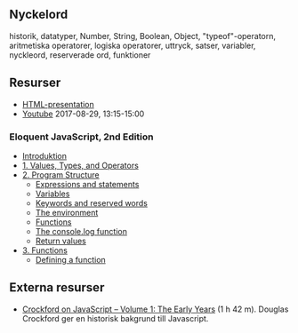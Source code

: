## Nyckelord

historik, datatyper, Number, String, Boolean, Object, "typeof"-operatorn, aritmetiska operatorer, logiska operatorer, uttryck, satser, variabler, nyckleord, reserverade ord, funktioner

## Resurser

- [HTML-presentation](https://rawgit.com/1dv021/syllabus/master/presentationer/01/index.html#)
- [Youtube](https://youtu.be/VmjDNtr1Xj0) 2017-08-29, 13:15-15:00

### Eloquent JavaScript, 2nd Edition

- [Introduktion](http://eloquentjavascript.net/00_intro.html)
- [1. Values, Types, and Operators](http://eloquentjavascript.net/01_values.html)
- [2. Program Structure](http://eloquentjavascript.net/02_program_structure.html)
  - [Expressions and statements](http://eloquentjavascript.net/02_program_structure.html#h_5fUOQZwwHx)
  - [Variables](http://eloquentjavascript.net/02_program_structure.html#h_rAGNsfewCX)
  - [Keywords and reserved words](http://eloquentjavascript.net/02_program_structure.html#h_ko4pqLOTdI)
  - [The environment](http://eloquentjavascript.net/02_program_structure.html#h_2Tc54fkIgF)
  - [Functions](http://eloquentjavascript.net/02_program_structure.html#h_K5Yd6h3Axg)
  - [The console.log function](http://eloquentjavascript.net/02_program_structure.html#h_6+Vb3XQoaa)
  - [Return values](http://eloquentjavascript.net/02_program_structure.html#h_nULi9znEdr)
- [3. Functions](http://eloquentjavascript.net/03_functions.html)
  - [Defining a function](http://eloquentjavascript.net/03_functions.html#h_tqLFw/oazr)

## Externa resurser

- [Crockford on JavaScript – Volume 1: The Early Years](https://youtu.be/JxAXlJEmNMg) (1 h 42 m). Douglas Crockford ger en historisk bakgrund till Javascript.
